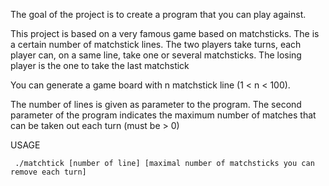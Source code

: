 The goal of the project is to create a program that you can play against.

This project is based on a very famous game based on matchsticks.
The is a certain number of matchstick lines.
The two players take turns, each player can, on a same line, take one or several matchsticks.
The losing player is the one to take the last matchstick

You can generate a game board with n matchstick line (1 < n < 100).

The number of lines is given as parameter to the program.
The second parameter of the program indicates the maximum number of matches that can be taken out each turn (must be > 0)

USAGE
    
     ./matchtick [number of line] [maximal number of matchsticks you can remove each turn]
